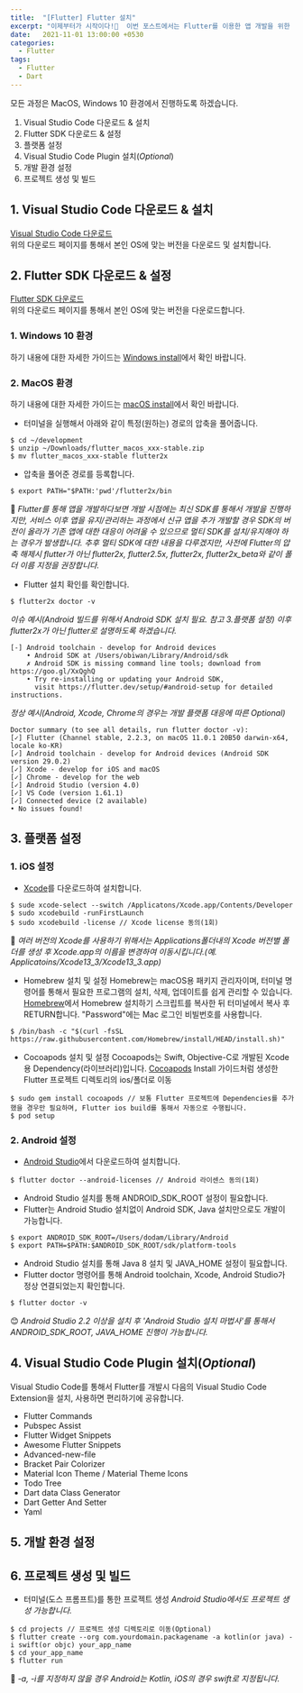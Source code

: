 ```yaml
---
title:  "[Flutter] Flutter 설치"
excerpt: "이제부터가 시작이다!👏  이번 포스트에서는 Flutter를 이용한 앱 개발을 위한 다음 과정을 공유하도록 하겠습니다."
date:   2021-11-01 13:00:00 +0530
categories:
  - Flutter
tags:
  - Flutter
  - Dart
---
```

모든 과정은 MacOS, Windows 10 환경에서 진행하도록 하겠습니다.
1. Visual Studio Code 다운로드 & 설치
2. Flutter SDK 다운로드 & 설정
3. 플랫폼 설정
4. Visual Studio Code Plugin 설치(*Optional*)
5. 개발 환경 설정
6. 프로젝트 생성 및 빌드

## 1. Visual Studio Code 다운로드 & 설치
[Visual Studio Code 다운로드](https://code.visualstudio.com/download)  
위의 다운로드 페이지를 통해서 본인 OS에 맞는 버전을 다운로드 및 설치합니다.  
## 2. Flutter SDK 다운로드 & 설정
[Flutter SDK 다운로드](https://flutter.dev/docs/get-started/install)  
위의 다운로드 페이지를 통해서 본인 OS에 맞는 버전을 다운로드합니다.
### 1. Windows 10 환경  
하기 내용에 대한 자세한 가이드는 [Windows install](https://flutter.dev/docs/get-started/install/windows)에서 확인 바랍니다.

### 2. MacOS 환경  
하기 내용에 대한 자세한 가이드는 [macOS install](https://flutter.dev/docs/get-started/install/macos)에서 확인 바랍니다.
* 터미널을 실행해서 아래와 같이 특정(원하는) 경로의 압축을 풀어줍니다.
```
$ cd ~/development
$ unzip ~/Downloads/flutter_macos_xxx-stable.zip
$ mv flutter_macos_xxx-stable flutter2x
``` 
* 압축을 풀어준 경로를 등록합니다.
```
$ export PATH="$PATH:'pwd'/flutter2x/bin
```
🤩 *Flutter를 통해 앱을 개발하다보면 개발 시점에는 최신 SDK를 통해서 개발을 진행하지만, 서비스 이후 앱을 유지/관리하는 과정에서 신규 앱을 추가 개발할 경우 SDK의 버전이 올라가 기존 앱에 대한 대응이 어려울 수 있으므로 멀티 SDK를 설치/유지해야 하는 경우가 발생합니다. 추후 멀티 SDK에 대한 내용을 다루겠지만, 사전에 Flutter의 압축 해제시 flutter가 아닌 flutter2x, flutter2.5x, flutter2x, flutter2x_beta와 같이 폴더 이름 지정을 권장합니다.*
* Flutter 설치 확인를 확인합니다.
```
$ flutter2x doctor -v
```
_이슈 예시(Android 빌드를 위해서 Android SDK 설치 필요. 참고 3.플랫폼 설정)_
_이후 flutter2x가 아닌 flutter로 설명하도록 하겠습니다._
```
[-] Android toolchain - develop for Android devices
    • Android SDK at /Users/obiwan/Library/Android/sdk
    ✗ Android SDK is missing command line tools; download from https://goo.gl/XxQghQ
    • Try re-installing or updating your Android SDK,
      visit https://flutter.dev/setup/#android-setup for detailed instructions.
```
_정상 예시(Android, Xcode, Chrome의 경우는 개발 플랫폼 대응에 따른 Optional)_
```
Doctor summary (to see all details, run flutter doctor -v):
[✓] Flutter (Channel stable, 2.2.3, on macOS 11.0.1 20B50 darwin-x64, locale ko-KR)
[✓] Android toolchain - develop for Android devices (Android SDK version 29.0.2)
[✓] Xcode - develop for iOS and macOS
[✓] Chrome - develop for the web
[✓] Android Studio (version 4.0)
[✓] VS Code (version 1.61.1)
[✓] Connected device (2 available)
• No issues found!
```

## 3. 플랫폼 설정
### 1. iOS 설정  
* [Xcode](https://developer.apple.com/xcode/)를 다운로드하여 설치합니다.
```
$ sude xcode-select --switch /Applicatons/Xcode.app/Contents/Developer
$ sudo xcodebuild -runFirstLaunch
$ sudo xcodebuild -license // Xcode license 동의(1회)
```  
🤩 *여러 버전의 Xcode를 사용하기 위해서는 Applications폴더내의 Xcode 버전별 폴더를 생성 후 Xcode.app의 이름을 변경하여 이동시킵니다.(예. Applicatoins/Xcode13_3/Xcode13_3.app)*
* Homebrew 설치 및 설정
Homebrew는 macOS용 패키지 관리자이며, 터미널 명령어를 통해서 필요한 프로그램의 설치, 삭제, 업데이트를 쉽게 관리할 수 있습니다.
[Homebrew](https://brew.sh/index_ko)에서 Homebrew 설치하기 스크립트를 복사한 뒤 터미널에서 복사 후 RETURN합니다.
"Password"에는 Mac 로그인 비빌번호를 사용합니다.
```
$ /bin/bash -c "$(curl -fsSL https://raw.githubusercontent.com/Homebrew/install/HEAD/install.sh)"
```  
* Cocoapods 설치 및 설정
Cocoapods는 Swift, Objective-C로 개발된 Xcode용 Dependency(라이브러리)입니다.
[Cocoapods](https://cocoapods.org/) Install 가이드처럼 생성한 Flutter 프로젝트 디렉토리의 ios/폴더로 이동
```
$ sudo gem install cocoapods // 보통 Flutter 프로젝트에 Dependencies를 추가했을 경우만 필요하며, Flutter ios build를 통해서 자동으로 수행됩니다.
$ pod setup
```

### 2. Android 설정
* [Android Studio](https://developer.android.com/studio)에서 다운로드하여 설치합니다.
```
$ flutter doctor --android-licenses // Android 라이센스 동의(1회)
```
* Android Studio 설치를 통해 ANDROID_SDK_ROOT 설정이 필요합니다.
* Flutter는 Android Studio 설치없이 Android SDK, Java 설치만으로도 개발이 가능합니다.
```
$ export ANDROID_SDK_ROOT=/Users/dodam/Library/Android
$ export PATH=$PATH:$ANDROID_SDK_ROOT/sdk/platform-tools
```
* Android Studio 설치를 통해 Java 8 설치 및 JAVA_HOME 설정이 필요합니다.
* Flutter doctor 명령어를 통해 Android toolchain, Xcode, Android Studio가 정상 연결되었는지 확인합니다.
```
$ flutter doctor -v
```
😊 *Android Studio 2.2 이상을 설치 후 'Android Studio 설치 마법사'를 통해서 ANDROID_SDK_ROOT, JAVA_HOME 진행이 가능합니다.*

## 4. Visual Studio Code Plugin 설치(*Optional*)
Visual Studio Code를 통해서 Flutter를 개발시 다음의 Visual Studio Code Extension을 설치, 사용하면 편리하기에 공유합니다.
* Flutter Commands
* Pubspec Assist
* Flutter Widget Snippets
* Awesome Flutter Snippets
* Advanced-new-file
* Bracket Pair Colorizer
* Material Icon Theme / Material Theme Icons
* Todo Tree
* Dart data Class Generator
* Dart Getter And Setter
* Yaml

## 5. 개발 환경 설정

## 6. 프로젝트 생성 및 빌드
* 터미널(도스 프롬프트)를 통한 프로젝트 생성
_Android Studio에서도 프로젝트 생성 가능합니다._
```
$ cd projects // 프로젝트 생성 디렉토리로 이동(Optional)
$ flutter create --org com.yourdomain.packagename -a kotlin(or java) -i swift(or objc) your_app_name
$ cd your_app_name
$ flutter run
```
🧐 *-a, -i를 지정하지 않을 경우 Android는 Kotlin, iOS의 경우 swift로 지정됩니다.*